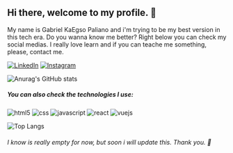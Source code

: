 ## Hi there, welcome to my profile. 👋

My name is Gabriel KaEgso Paliano and i'm trying to be my best version in this tech era. Do you wanna know me better? Right below you can check my social medias. I really love learn and if you can teache me something, please, contact me.


[![LinkedIn](https://img.shields.io/badge/LinkedIn-0A66C2.svg?style=for-the-badge&logo=LinkedIn&logoColor=white)](https://www.linkedin.com/in/gabriel-kaegso-paliano-5744bb190/)
[![Instagram](https://img.shields.io/badge/Instagram-E4405F?style=for-the-badge&logo=instagram&logoColor=white)](https://www.instagram.com/gpaliano/) 

![Anurag's GitHub stats](https://github-readme-stats.vercel.app/api?username=gabrielpaliano&show_icons=true&theme=vision-friendly-dark)

##### You can also check the technologies I use:
<div style="display: inline-block">
<img align="center" alt="html5" src="https://img.shields.io/badge/HTML-239120?style=for-the-badge&logo=html5&logoColor=white" />
<img align="center" alt="css" src="https://img.shields.io/badge/CSS3-1572B6?style=for-the-badge&logo=css3&logoColor=white" />
<img align="center" alt="javascript" src="https://img.shields.io/badge/JavaScript-F7DF1E?style=for-the-badge&logo=javascript&logoColor=black" />
<img align="center" alt="react" src="https://img.shields.io/badge/React-20232A?style=for-the-badge&logo=react&logoColor=61DAFB" />
<img align="center" alt="vuejs" src="https://img.shields.io/badge/Vue.js-4FC08D.svg?style=for-the-badge&logo=vuedotjs&logoColor=white" />
<p></p>

![Top Langs](https://github-readme-stats.vercel.app/api/top-langs/?username=gabrielpaliano&hide_progress=true&theme=vision-friendly-dark)

###### I know is really empty for now, but soon i will update this. Thank you. 🫶
